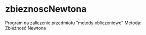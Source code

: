 zbieznoscNewtona
================
Program na zaliczenie przedmiotu "metody obliczeniowe" 
Metoda: Zbieżność Newtona
